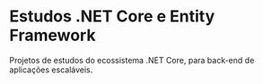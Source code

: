 # Estudos .NET Core e Entity Framework

Projetos de estudos do ecossistema .NET Core, para back-end de aplicações escaláveis.
